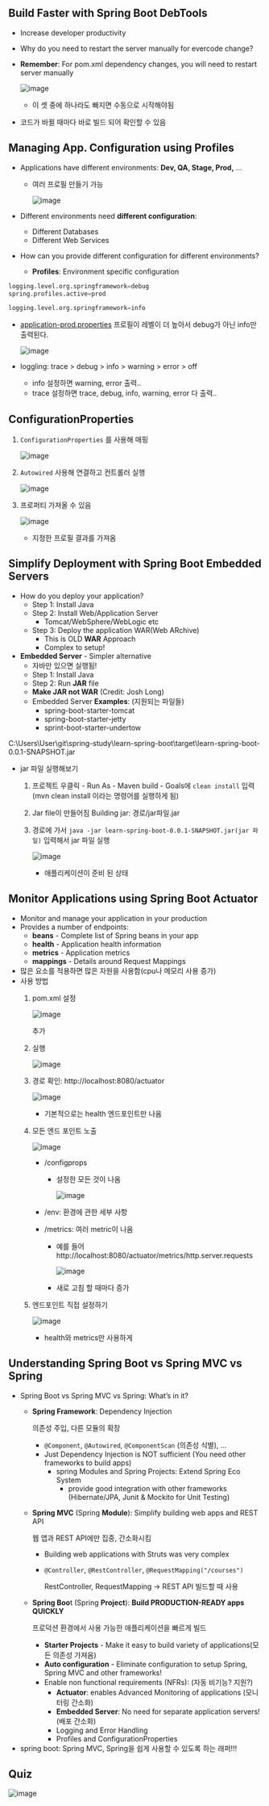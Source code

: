 ## Build Faster with Spring Boot DebTools

- Increase developer productivity
- Why do you need to restart the server manually for evercode change?
- **Remember**: For pom.xml dependency changes, you will need to restart server manually
    
   ![image](https://github.com/muyaaho/spring-study/assets/76798969/4aa93eda-3ac7-41c2-9494-9092e491baed)
    
    - 이 셋 중에 하나라도 빠지면 수동으로 시작해야됨
- 코드가 바뀔 때마다 바로 빌드 되어 확인할 수 있음

## Managing App. Configuration using Profiles

- Applications have different environments: **Dev, QA, Stage, Prod,** …
    - 여러 프로필 만들기 가능
        
        ![image](https://github.com/muyaaho/spring-study/assets/76798969/5706454f-d41b-4aec-b89a-1265d151bceb)

        
- Different environments need **different configuration**:
    - Different Databases
    - Different Web Services
- How can you provide different configuration for different environments?
    - **Profiles**: Environment specific configuration

```python
logging.level.org.springframework=debug
spring.profiles.active=prod
```

```python
logging.level.org.springframework=info
```

- [application-prod.properties](http://application-prod.properties) 프로필이 레벨이 더 높아서 debug가 아닌 info만 출력된다.
    
    ![image](https://github.com/muyaaho/spring-study/assets/76798969/c3c0f0e4-1600-4418-bc1a-54f2b6103afb)

    
- loggling: trace > debug > info > warning > error > off
    - info 설정하면 warning, error 출력..
    - trace 설정하면 trace, debug, info, warning, error 다 출력..

## ConfigurationProperties

1. `ConfigurationProperties`  를 사용해 매핑
    
    ![image](https://github.com/muyaaho/spring-study/assets/76798969/113abc9c-9698-47c5-8368-13c0613deea8)

    
2. `Autowired`  사용해 연결하고 컨트롤러 실행
    
    ![image](https://github.com/muyaaho/spring-study/assets/76798969/87c46d6e-095d-42d7-a290-1f2bebc194fd)

    
3. 프로퍼티 가져올 수 있음
    
    ![image](https://github.com/muyaaho/spring-study/assets/76798969/248e6730-11b9-4efd-97bb-1e1e99d99189)

    
    - 지정한 프로필 결과를 가져옴

## Simplify Deployment with Spring Boot Embedded Servers

- How do you deploy your application?
    - Step 1: Install Java
    - Step 2: Install Web/Application Server
        - Tomcat/WebSphere/WebLogic etc
    - Step 3: Deploy the application WAR(Web ARchive)
        - This is OLD **WAR** Approach
        - Complex to setup!
- **Embedded Server** - Simpler alternative
    - 자바만 있으면 실행됨!
    - Step 1: Install Java
    - Step 2: Run **JAR** file
    - **Make JAR not WAR** (Credit: Josh Long)
    - Embedded Server **Examples**: (지원되는 파일들)
        - spring-boot-starter-tomcat
        - spring-boot-starter-jetty
        - sprint-boot-starter-undertow

C:\Users\User\git\spring-study\learn-spring-boot\target\learn-spring-boot-0.0.1-SNAPSHOT.jar

- jar 파일 실행해보기
    1. 프로젝트 우클릭 - Run As - Maven build - Goals에 `clean install` 입력 (mvn clean install 이라는 명령어를 실행하게 됨)
    2. Jar file이 만들어짐 Building jar: 경로/jar파일.jar
    3. 경로에 가서 `java -jar learn-spring-boot-0.0.1-SNAPSHOT.jar(jar 파일)` 입력해서 jar 파일 실행
        
        ![image](https://github.com/muyaaho/spring-study/assets/76798969/b8b6d80c-7955-4156-893d-99bbc479b162)

        
        - 애플리케이션이 준비 된 상태

## Monitor Applications using Spring Boot Actuator

- Monitor and manage your application in your production
- Provides a number of endpoints:
    - **beans** - Complete list of Spring beans in your app
    - **health** - Application health information
    - **metrics** - Application metrics
    - **mappings** - Details around Request Mappings
- 많은 요소를 적용하면 많은 자원을 사용함(cpu나 메모리 사용 증가)
- 사용 방법
    1. pom.xml 설정
        
        ![image](https://github.com/muyaaho/spring-study/assets/76798969/9ff4f9b5-7c16-4371-915e-2c83da8cde93)

        
        추가
        
    2. 실행
        
        ![image](https://github.com/muyaaho/spring-study/assets/76798969/bc52c454-aa47-43dc-9bcc-b819cde62730)

        
    3. 경로 확인: http://localhost:8080/actuator
        
        ![image](https://github.com/muyaaho/spring-study/assets/76798969/c4c66e5c-9958-4544-8845-c047a5919702)

        
        - 기본적으로는 health 엔드포인트만 나옴
    4. 모든 엔드 포인트 노출
        
        ![image](https://github.com/muyaaho/spring-study/assets/76798969/b8609a08-1546-4ee4-8c30-46d2828c084f)

        
        - /configprops
            - 설정한 모든 것이 나옴
                
                ![image](https://github.com/muyaaho/spring-study/assets/76798969/a9a2eb9a-4078-4cb1-b431-0fbebe218591)

                
        - /env: 환경에 관한 세부 사항
        - /metrics: 여러 metric이 나옴
            - 예를 들어 http://localhost:8080/actuator/metrics/http.server.requests
                
                ![image](https://github.com/muyaaho/spring-study/assets/76798969/409d813d-a91f-4614-853b-019f52440d08)

                
            - 새로 고침 할 때마다 증가
    5. 엔드포인트 직접 설정하기
        
        ![image](https://github.com/muyaaho/spring-study/assets/76798969/b7de085b-540e-4f6f-92fd-127f1642ff79)

        
        - health와 metrics만 사용하게

## Understanding Spring Boot vs Spring MVC vs Spring

- Spring Boot vs Spring MVC vs Spring: What’s in it?
    - **Spring Framework**: Dependency Injection
        
        의존성 주입, 다른 모듈의 확장
        
        - `@Component`, `@Autowired`, `@ComponentScan` (의존성 식별), …
        - Just Dependency Injection is NOT sufficient (You need other frameworks to build apps)
            - spring Modules and Spring Projects: Extend Spring Eco System
                - provide good integration with other frameworks (Hibernate/JPA, Junit & Mockito for Unit Testing)
    - **Spring MVC** (Spring **Module**): Simplify building web apps and REST API
        
        웹 앱과 REST API에만 집중, 간소화시킴
        
        - Building web applications with Struts was very complex
        - `@Controller`, `@RestController`, `@RequestMapping("/courses")`
            
            RestController, RequestMapping → REST API 빌드할 때 사용
            
    - **Spring Boo**t (Spring **Project**): **Build PRODUCTION-READY apps QUICKLY**
        
        프로덕션 환경에서 사용 가능한 애플리케이션을 빠르게 빌드
        
        - **Starter Projects** - Make it easy to build variety of applications(모든 의존성 가져옴)
        - **Auto configuration** - Eliminate configuration to setup Spring, Spring MVC and other frameworks!
        - Enable non functional requirements (NFRs): (자동 비기능? 지원?)
            - **Actuator**: enables Advanced Monitoring of applications (모니터링 간소화)
            - **Embedded Server**: No need for separate application servers! (배포 간소화)
            - Logging and Error Handling
            - Profiles and ConfigurationProperties
- spring boot: Spring MVC, Spring을 쉽게 사용할 수 있도록 하는 래퍼!!!

## Quiz
![image](https://github.com/muyaaho/spring-study/assets/76798969/06784768-e4f6-4b74-a159-195b01d452dc)
